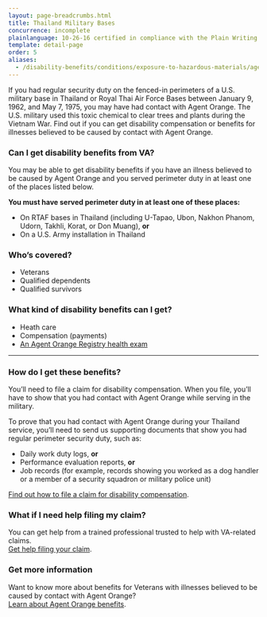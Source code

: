 ```yaml
---
layout: page-breadcrumbs.html
title: Thailand Military Bases
concurrence: incomplete
plainlanguage: 10-26-16 certified in compliance with the Plain Writing Act
template: detail-page
order: 5
aliases:
  - /disability-benefits/conditions/exposure-to-hazardous-materials/agent-orange/thailand-military-bases/
---
```


<div class="va-introtext">

If you had regular security duty on the fenced-in perimeters of a U.S. military base in Thailand or Royal Thai Air Force Bases between January 9, 1962, and May 7, 1975, you may have had contact with Agent Orange. The U.S. military used this toxic chemical to clear trees and plants during the Vietnam War. Find out if you can get disability compensation or benefits for illnesses believed to be caused by contact with Agent Orange.

</div>

<div class="feature" markdown="1">

### Can I get disability benefits from VA?

You may be able to get disability benefits if you have an illness believed to be caused by Agent Orange and you served perimeter duty in at least one of the places listed below.

**You must have served perimeter duty in at least one of these places:**
- On RTAF bases in Thailand (including U-Tapao, Ubon, Nakhon Phanom, Udorn, Takhli, Korat, or Don Muang), **or**
- On a U.S. Army installation in Thailand

### Who’s covered?
- Veterans
- Qualified dependents
- Qualified survivors
</div>

### What kind of disability benefits can I get?
- Heath care
- Compensation (payments)
- [An Agent Orange Registry health exam](/disability/eligibility/hazardous-materials-exposure/agent-orange/registry-health-exam/)

-----

### How do I get these benefits?
You’ll need to file a claim for disability compensation. When you file, you’ll have to show that you had contact with Agent Orange while serving in the military. 

To prove that you had contact with Agent Orange during your Thailand service, you’ll need to send us supporting documents that show you had regular perimeter security duty, such as:
- Daily work duty logs, **or**
- Performance evaluation reports, **or**
- Job records (for example, records showing you worked as a dog handler or a member of a security squadron or military police unit)

[Find out how to file a claim for disability compensation](/disability/how-to-file-claim/).

### What if I need help filing my claim?

You can get help from a trained professional trusted to help with VA-related claims. <br>
[Get help filing your claim](/disability/get-help-filing-claim/).

### Get more information
Want to know more about benefits for Veterans with illnesses believed to be caused by contact with Agent Orange? <br>
[Learn about Agent Orange benefits](https://www.publichealth.va.gov/exposures/agentorange/benefits/index.asp).

